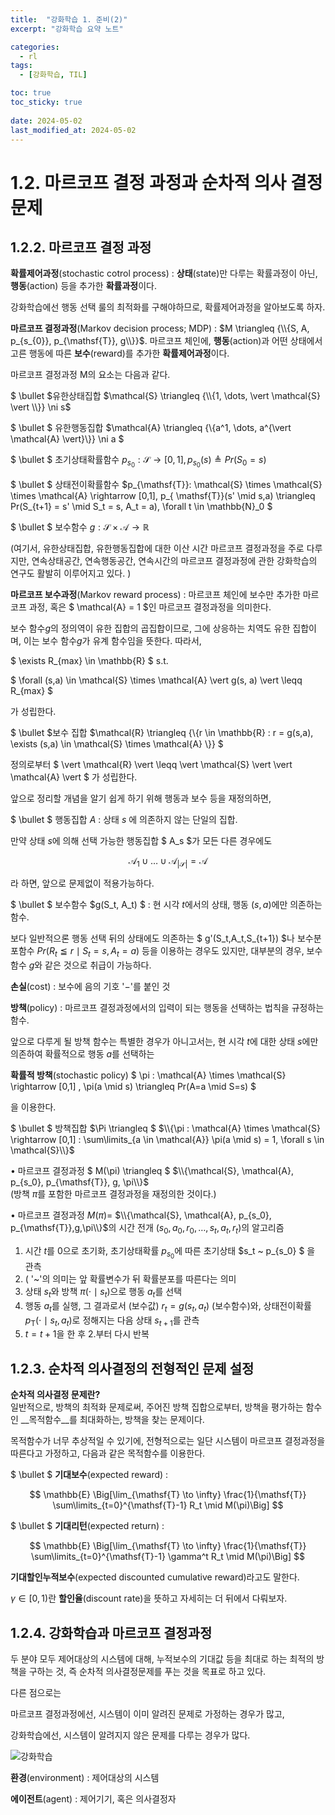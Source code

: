 ```yaml
---
title:  "강화학습 1. 준비(2)"
excerpt: "강화학습 요약 노트"

categories:
  - rl
tags:
  - [강화학습, TIL]

toc: true
toc_sticky: true
 
date: 2024-05-02
last_modified_at: 2024-05-02
---
```


# 1.2. 마르코프 결정 과정과 순차적 의사 결정 문제

## 1.2.2. 마르코프 결정 과정

__확률제어과정__(stochastic cotrol process) : __상태__(state)만 다루는 확률과정이 아닌, __행동__(action) 등을 추가한 **확률과정**이다.

강화학습에선 행동 선택 룰의 최적화를 구해야하므로, 확률제어과정을 알아보도록 하자.

__마르코프 결정과정__(Markov decision process; MDP) : $M \triangleq {\\{S, A, p_{s_{0}}, p_{\mathsf{T}}, g\\}}$. 마르코프 체인에, __행동__(action)과 어떤 상태에서 고른 행동에 따른 __보수__(reward)를 추가한 **확률제어과정**이다.

마르코프 결정과정 M의 요소는 다음과 같다.

$ \bullet $유한상태집합 $\mathcal{S} \triangleq {\\{1, \dots, \vert \mathcal{S} \vert \\}} \ni s$

$ \bullet $ 유한행동집합 $\mathcal{A} \triangleq {\\{a^1, \dots, a^{\vert \mathcal{A} \vert}\\}} \ni a $

$ \bullet $ 초기상태확률함수 $p_{s_{0}}: \mathcal{S} \rightarrow [0,1] , p_{s_{0}}(s) \triangleq Pr(S_{0}=s)$

$ \bullet $ 상태전이확률함수 $p_{\mathsf{T}}: \mathcal{S} \times  \mathcal{S} \times \mathcal{A}  \rightarrow [0,1], p_{ \mathsf{T}}(s' \mid s,a)  \triangleq Pr(S_{t+1} = s'  \mid S_t = s, A_t = a),  \forall t  \in  \mathbb{N}_0 $

$  \bullet $ 보수함수 $g :  \mathcal{S}  \times  \mathcal{A}  \rightarrow  \mathbb{R}$

(여기서, 유한상태집합, 유한행동집합에 대한 이산 시간 마르코프 결정과정을 주로 다루지만, 연속상태공간, 연속행동공간, 연속시간의 마르코프 결정과정에 관한 강화학습의 연구도 활발히 이루어지고 있다. )

__마르코프 보수과정__(Markov reward process) : 마르코프 체인에 보수만 추가한 마르코프 과정, 혹은 $ \mathcal{A} = 1 $인 마르코프 결정과정을 의미한다.

보수 함수$g$의 정의역이 유한 집합의 곱집합이므로, 그에 상응하는 치역도 유한 집합이며, 이는 보수 함수$g$가 유계 함수임을 뜻한다. 따라서, 

$ \exists R_{max} \in \mathbb{R} $ s.t. 

$ \forall (s,a) \in \mathcal{S} \times \mathcal{A} \vert g(s, a) \vert \leqq R_{max} $ 

가 성립한다.

$ \bullet $보수 집합 $\mathcal{R} \triangleq {\\{r \in \mathbb{R} : r = g(s,a), \exists (s,a) \in \mathcal{S} \times \mathcal{A} \\}} $

정의로부터 $ \vert \mathcal{R} \vert \leqq \vert \mathcal{S} \vert \vert \mathcal{A} \vert $ 가 성립한다.

앞으로 정리할 개념을 알기 쉽게 하기 위해 행동과 보수 등을 재정의하면, 

$ \bullet $ 행동집합 $A$ : 상태 $s$ 에 의존하지 않는 단일의 집합.

 만약 상태 $s$에 의해 선택 가능한 행동집합 $ A_s $가 모든 다른 경우에도

$$ \mathcal{A}_1 \cup \dots \cup \mathcal{A}_{\vert \mathcal{S} \vert} = \mathcal{A} $$

라 하면, 앞으로 문제없이 적용가능하다.

$ \bullet $ 보수함수 $g(S_t, A_t) $ :  현 시각 $t$에서의 상태, 행동 $(s,a)$에만 의존하는 함수.

보다 일반적으론 행동 선택 뒤의 상태에도 의존하는 $ g'(S_t,A_t,S_{t+1}) $나 보수분포함수 $Pr(R_t \leqq r \mid S_t = s, A_t = a)$ 등을 이용하는 경우도 있지만, 대부분의 경우, 보수함수 $g$와 같은 것으로 취급이 가능하다. 

__손실__(cost) : 보수에 음의 기호 '$-$'를 붙인 것

__방책__(policy) : 마르코프 결정과정에서의 입력이 되는 행동을 선택하는 법칙을 규정하는 함수.

앞으로 다루게 될 방책 함수는 특별한 경우가 아니고서는, 현 시각 $t$에 대한 상태 $s$에만 의존하여 확률적으로 행동 $a$를 선택하는 

__확률적 방책__(stochastic policy) $ \pi : \mathcal{A} \times \mathcal{S} \rightarrow [0,1] , \pi(a \mid s) \triangleq Pr(A=a \mid S=s) $ 

을 이용한다.

$ \bullet $ 방책집합 $\Pi \triangleq $  $\\{\pi : \mathcal{A} \times \mathcal{S} \rightarrow [0,1]  :  \sum\limits_{a \in \mathcal{A}} \pi(a \mid s) = 1, \forall s \in \mathcal{S}\\}$

$\bullet$ 마르코프 결정과정 $ M(\pi) \triangleq $ $\\{\mathcal{S}, \mathcal{A}, p_{s_0}, p_{\mathsf{T}}, g, \pi\\}$   
(방책 $\pi$를 포함한 마르코프 결정과정을 재정의한 것이다.)

$\bullet$ 마르코프 결정과정 $M(\pi)=$ $\\{\mathcal{S}, \mathcal{A}, p_{s_0}, p_{\mathsf{T}},g,\pi\\}$의 시간 전개 $(s_0,a_0,r_0, \dots,s_t,a_t,r_t)$의 알고리즘

1. 시간 $t$를 0으로 초기화, 초기상태확률 $p_{s_0}$에 따른 초기상태 $s_t ~ p_{s_0} $ 을 관측   
2. ( '~'의 의미는 앞 확률변수가 뒤 확률분포를 따른다는 의미
3. 상태 $s_t$와 방책 $\pi(\cdot \mid s_t)$으로 행동 $a_t$를 선택
4. 행동 $a_t$를 실행, 그 결과로서 (보수값) $r_t = g(s_t,a_t)$ (보수함수)와, 상태전이확률 $p_{\mathsf{T}}(\cdot \mid s_t,a_t)$로 정해지는 다음 상태 $s_{t+1}$를 관측
5. $t = t + 1$을 한 후 2.부터 다시 반복  


## 1.2.3. 순차적 의사결정의 전형적인 문제 설정
__순차적 의사결정 문제란?__   
일반적으로, 방책의 최적화 문제로써, 주어진 방책 집합으로부터, 방책을 평가하는 함수인 __목적함수__를 최대화하는, 방책을 찾는 문제이다.   

목적함수가 너무 추상적일 수 있기에, 전형적으로는 일단 시스템이 마르코프 결정과정을 따른다고 가정하고, 다음과 같은 목적함수를 이용한다.   

$ \bullet $ __기대보수__(expected reward) : 

$$
\mathbb{E} \Big[\lim_{\mathsf{T} \to \infty} \frac{1}{\mathsf{T}} \sum\limits_{t=0}^{\mathsf{T}-1} R_t \mid M(\pi)\Big]
$$

$ \bullet $ __기대리턴__(expected return) : 

$$
\mathbb{E} \Big[\lim_{\mathsf{T} \to \infty} \frac{1}{\mathsf{T}} \sum\limits_{t=0}^{\mathsf{T}-1} \gamma^t R_t \mid M(\pi)\Big]
$$

__기대할인누적보수__(expected discounted cumulative reward)라고도 말한다.



$\gamma \in [0,1)$란 __할인율__(discount rate)을 뜻하고 자세히는 더 뒤에서 다뤄보자.



## 1.2.4. 강화학습과 마르코프 결정과정

두 분야 모두 제어대상의 시스템에 대해, 누적보수의 기대값 등을 최대로 하는 최적의 방책을 구하는 것, 즉 순차적 의사결정문제를 푸는 것을 목표로 하고 있다. 

다른 점으로는

마르코프 결정과정에선, 시스템이 이미 알려진 문제로 가정하는 경우가 많고,

강화학습에선, 시스템이 알려지지 않은 문제를 다루는 경우가 많다.

![](https://1ikethesun.github.io/assets/images/rl/rl2-2.jpg "강화학습")

__환경__(environment) : 제어대상의 시스템

__에이전트__(agent) : 제어기기, 혹은 의사결정자

